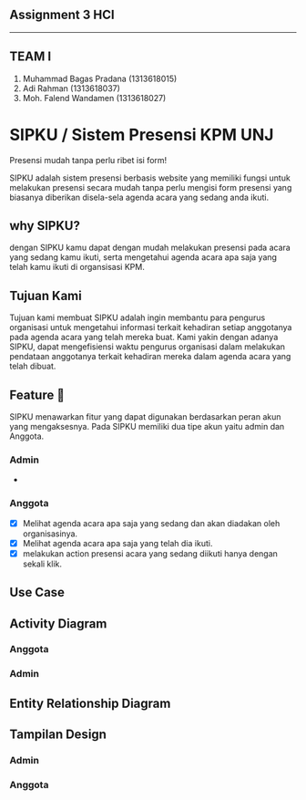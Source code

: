 ## Assignment 3 HCI 
- - - -

## TEAM I ##

  1. Muhammad Bagas Pradana (1313618015)
  2. Adi Rahman (1313618037)
  3. Moh. Falend Wandamen (1313618027)

# SIPKU / Sistem Presensi KPM UNJ

Presensi mudah tanpa perlu ribet isi form!

SIPKU adalah sistem presensi berbasis website yang memiliki fungsi untuk melakukan presensi secara mudah tanpa perlu mengisi form presensi yang biasanya diberikan disela-sela agenda acara yang sedang anda ikuti.

## why SIPKU? ##

dengan SIPKU kamu dapat dengan mudah melakukan presensi pada acara yang sedang kamu ikuti, serta mengetahui agenda acara apa saja yang telah kamu ikuti di organsisasi KPM. 

## Tujuan Kami ##
 
Tujuan kami membuat SIPKU adalah ingin membantu para pengurus organisasi untuk mengetahui informasi terkait kehadiran setiap anggotanya pada agenda acara yang telah mereka buat. Kami yakin dengan adanya SIPKU, dapat mengefisiensi waktu pengurus organisasi dalam melakukan pendataan anggotanya terkait kehadiran mereka dalam agenda acara yang telah dibuat.

## Feature :star2: ##

SIPKU menawarkan fitur yang dapat digunakan berdasarkan peran akun yang mengaksesnya. Pada SIPKU memiliki dua tipe akun yaitu admin dan Anggota.

### Admin ###

* 

### Anggota ###

- [x] Melihat agenda acara apa saja yang sedang dan akan diadakan oleh organisasinya.
- [x] Melihat agenda acara apa saja yang telah dia ikuti.
- [x] melakukan action presensi acara yang sedang diikuti hanya dengan sekali klik.

## Use Case ##

## Activity Diagram  ##

### Anggota ###

### Admin ###

## Entity Relationship Diagram ##

## Tampilan Design ##

### Admin ###

### Anggota ###

